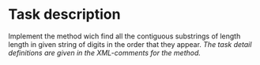 # Task description

Implement the method wich find all the contiguous substrings of length length in given string of digits in the order that they appear. *The task detail definitions are given in the  XML-comments for the method.*
